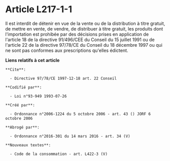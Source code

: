 # Article L217-1-1

Il est interdit de détenir en vue de la vente ou de la distribution à titre gratuit, de mettre en vente, de vendre, de
distribuer à titre gratuit, les produits dont l'importation est prohibée par des décisions prises en application de l'article
18 de la directive 91/496/CEE du Conseil du 15 juillet 1991 ou de l'article 22 de la directive 97/78/CE du Conseil du 18
décembre 1997 ou qui ne sont pas conformes aux prescriptions qu'elles édictent.

**Liens relatifs à cet article**

	**Cite**:

	  - Directive 97/78/CE 1997-12-18 art. 22 Conseil

	**Codifié par**:

	  - Loi n°93-949 1993-07-26

	**Créé par**:

	  - Ordonnance n°2006-1224 du 5 octobre 2006 - art. 43 () JORF 6 octobre 2006

	**Abrogé par**:

	  - Ordonnance n°2016-301 du 14 mars 2016 - art. 34 (V)

	**Nouveaux textes**:

	  - Code de la consommation - art. L422-3 (V)
